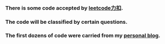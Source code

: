 ### There is some code accepted by [leetcode力扣](https://leetcode-cn.com).
### The code will be classified by certain questions.
### The first dozens of code were carried from my [personal blog](https://blog.csdn.net/douglas_lt).
